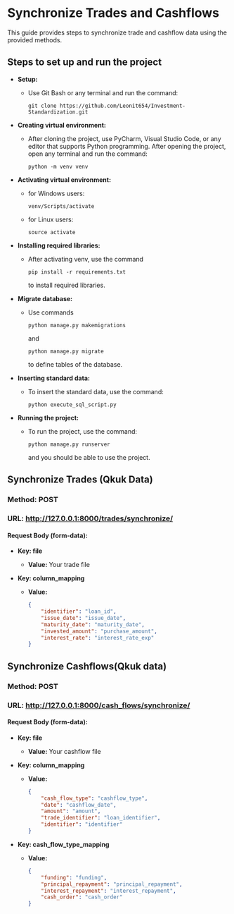 # Synchronize Trades and Cashflows

This guide provides steps to synchronize trade and cashflow data using the provided methods.

## Steps to set up and run the project

- **Setup:**
  - Use Git Bash or any terminal and run the command: 
    ```
    git clone https://github.com/Leonit654/Investment-Standardization.git
    ```

- **Creating virtual environment:**
  - After cloning the project, use PyCharm, Visual Studio Code, or any editor that supports Python programming. 
    After opening the project, open any terminal and run the command: 
    ```
    python -m venv venv
    ```

- **Activating virtual environment:**
  - for Windows users: 
    ```
    venv/Scripts/activate
    ```
  - for Linux users: 
    ```
    source activate
    ```

- **Installing required libraries:**
  - After activating venv, use the command 
    ```
    pip install -r requirements.txt
    ``` 
    to install required libraries.

- **Migrate database:**
  - Use commands 
    ```
    python manage.py makemigrations
    ```
    and 
    ```
    python manage.py migrate
    ```
    to define tables of the database.

- **Inserting standard data:**
  - To insert the standard data, use the command: 
    ```
    python execute_sql_script.py
    ```

- **Running the project:**
  - To run the project, use the command: 
    ```
    python manage.py runserver
    ```
    and you should be able to use the project.

## Synchronize Trades (Qkuk Data)

### Method: POST
### URL: http://127.0.0.1:8000/trades/synchronize/

#### Request Body (form-data):
- **Key: file**
  - **Value:** Your trade file

- **Key: column_mapping**
  - **Value:** 
    ```json
    {
        "identifier": "loan_id",
        "issue_date": "issue_date",
        "maturity_date": "maturity_date",
        "invested_amount": "purchase_amount",
        "interest_rate": "interest_rate_exp"
    }
    ```

## Synchronize Cashflows(Qkuk data)

### Method: POST
### URL: http://127.0.0.1:8000/cash_flows/synchronize/

#### Request Body (form-data):
- **Key: file**
  - **Value:** Your cashflow file

- **Key: column_mapping**
  - **Value:**
    ```json
    {
        "cash_flow_type": "cashflow_type",
        "date": "cashflow_date",
        "amount": "amount",
        "trade_identifier": "loan_identifier",
        "identifier": "identifier"
    }
    ```

- **Key: cash_flow_type_mapping**
  - **Value:**
    ```json
    {
        "funding": "funding",
        "principal_repayment": "principal_repayment",
        "interest_repayment": "interest_repayment",
        "cash_order": "cash_order"
    }
    ```
